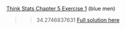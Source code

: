 [Think Stats Chapter 5 Exercise 1](http://greenteapress.com/thinkstats2/html/thinkstats2006.html#toc50) (blue men)

>> 34.2746837631
>> [Full solution here](https://github.com/t-ricco/dsp/blob/master/statistics/Ch5-1.ipynb)

